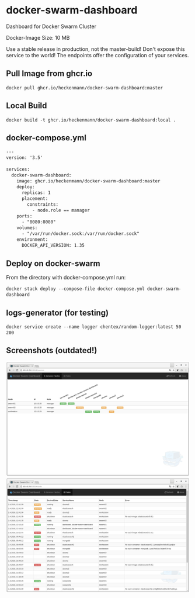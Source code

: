 # docker-swarm-dashboard
Dashboard for Docker Swarm Cluster

Docker-Image Size: 10 MB

Use a stable release in production, not the master-build!
Don't expose this service to the world! The endpoints offer the configuration of your services.

## Pull Image from ghcr.io
```
docker pull ghcr.io/heckenmann/docker-swarm-dashboard:master
```

## Local Build
```
docker build -t ghcr.io/heckenmann/docker-swarm-dashboard:local .
```

## docker-compose.yml
```
---
version: '3.5'

services:
  docker-swarm-dashboard:
    image: ghcr.io/heckenmann/docker-swarm-dashboard:master
    deploy:
      replicas: 1
      placement:
        constraints:
          - node.role == manager
    ports:
      - "8080:8080"
    volumes:
      - "/var/run/docker.sock:/var/run/docker.sock"
    environment:
      DOCKER_API_VERSION: 1.35
```

## Deploy on docker-swarm
From the directory with docker-compose.yml run:
```
docker stack deploy --compose-file docker-compose.yml docker-swarm-dashboard
```

## logs-generator (for testing)
```
docker service create --name logger chentex/random-logger:latest 50 200
```

## Screenshots (outdated!)

![Container Dashboard](screenshots/container.png)
![Tasks Timeline](screenshots/tasks.png)
